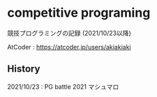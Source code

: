 # competitive programing

競技プログラミングの記録 (2021/10/23以降)

AtCoder : https://atcoder.jp/users/akiakiaki

## History

2021/10/23 : PG battle 2021 マシュマロ